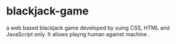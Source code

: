 # blackjack-game
a web based blackjack game developed by suing CSS, HTML and JavaScript only. It allows playng human against machine .
